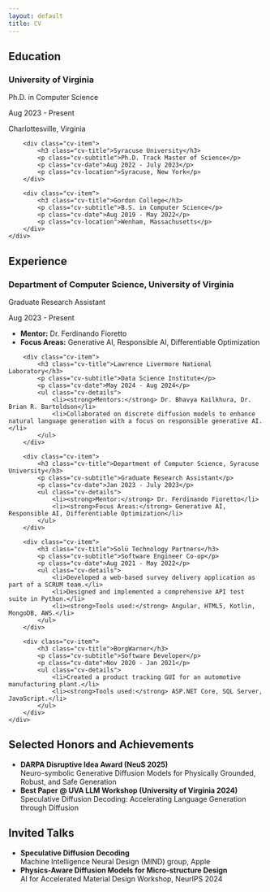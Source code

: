 ```yaml
---
layout: default
title: CV
---
```


<div class="section">
    <h2 class="section-title">Education</h2>
    <div class="cv-section">
        <div class="cv-item">
            <h3 class="cv-title">University of Virginia</h3>
            <p class="cv-subtitle">Ph.D. in Computer Science</p>
            <p class="cv-date">Aug 2023 - Present</p>
            <p class="cv-location">Charlottesville, Virginia</p>
        </div>

        <div class="cv-item">
            <h3 class="cv-title">Syracuse University</h3>
            <p class="cv-subtitle">Ph.D. Track Master of Science</p>
            <p class="cv-date">Aug 2022 - July 2023</p>
            <p class="cv-location">Syracuse, New York</p>
        </div>

        <div class="cv-item">
            <h3 class="cv-title">Gordon College</h3>
            <p class="cv-subtitle">B.S. in Computer Science</p>
            <p class="cv-date">Aug 2019 - May 2022</p>
            <p class="cv-location">Wenham, Massachusetts</p>
        </div>
    </div>
</div>

<div class="section">
    <h2 class="section-title">Experience</h2>
    <div class="cv-section">
        <div class="cv-item">
            <h3 class="cv-title">Department of Computer Science, University of Virginia</h3>
            <p class="cv-subtitle">Graduate Research Assistant</p>
            <p class="cv-date">Aug 2023 - Present</p>
            <ul class="cv-details">
                <li><strong>Mentor:</strong> Dr. Ferdinando Fioretto</li>
                <li><strong>Focus Areas:</strong> Generative AI, Responsible AI, Differentiable Optimization</li>
            </ul>
        </div>

        <div class="cv-item">
            <h3 class="cv-title">Lawrence Livermore National Laboratory</h3>
            <p class="cv-subtitle">Data Science Institute</p>
            <p class="cv-date">May 2024 - Aug 2024</p>
            <ul class="cv-details">
                <li><strong>Mentors:</strong> Dr. Bhavya Kailkhura, Dr. Brian R. Bartoldson</li>
                <li>Collaborated on discrete diffusion models to enhance natural language generation with a focus on responsible generative AI.</li>
            </ul>
        </div>

        <div class="cv-item">
            <h3 class="cv-title">Department of Computer Science, Syracuse University</h3>
            <p class="cv-subtitle">Graduate Research Assistant</p>
            <p class="cv-date">Jan 2023 - July 2023</p>
            <ul class="cv-details">
                <li><strong>Mentor:</strong> Dr. Ferdinando Fioretto</li>
                <li><strong>Focus Areas:</strong> Generative AI, Responsible AI, Differentiable Optimization</li>
            </ul>
        </div>

        <div class="cv-item">
            <h3 class="cv-title">Solü Technology Partners</h3>
            <p class="cv-subtitle">Software Engineer Co-op</p>
            <p class="cv-date">Aug 2021 - May 2022</p>
            <ul class="cv-details">
                <li>Developed a web-based survey delivery application as part of a SCRUM team.</li>
                <li>Designed and implemented a comprehensive API test suite in Python.</li>
                <li><strong>Tools used:</strong> Angular, HTML5, Kotlin, MongoDB, AWS.</li>
            </ul>
        </div>

        <div class="cv-item">
            <h3 class="cv-title">BorgWarner</h3>
            <p class="cv-subtitle">Software Developer</p>
            <p class="cv-date">Nov 2020 - Jan 2021</p>
            <ul class="cv-details">
                <li>Created a product tracking GUI for an automotive manufacturing plant.</li>
                <li><strong>Tools used:</strong> ASP.NET Core, SQL Server, JavaScript.</li>
            </ul>
        </div>
    </div>
</div>

<div class="section">
    <h2 class="section-title">Selected Honors and Achievements</h2>
    <div class="cv-section">
        <ul class="cv-details">
            <li><strong>DARPA Disruptive Idea Award (NeuS 2025)</strong><br>
                Neuro-symbolic Generative Diffusion Models for Physically Grounded, Robust, and Safe Generation</li>
            <li><strong>Best Paper @ UVA LLM Workshop (University of Virginia 2024)</strong><br>
                Speculative Diffusion Decoding: Accelerating Language Generation through Diffusion</li>
        </ul>
    </div>
</div>

<div class="section">
    <h2 class="section-title">Invited Talks</h2>
    <div class="cv-section">
        <ul class="cv-details">
            <li><strong>Speculative Diffusion Decoding</strong><br>
                Machine Intelligence Neural Design (MIND) group, Apple</li>
            <li><strong>Physics-Aware Diffusion Models for Micro-structure Design</strong><br>
                AI for Accelerated Material Design Workshop, NeurIPS 2024</li>
        </ul>
    </div>
</div> 
